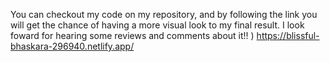 You can checkout my code on my repository, and by following the link you will get the chance of having a more visual look to my final result. I look foward for hearing some
reviews and comments about it!! ) 
https://blissful-bhaskara-296940.netlify.app/ 
